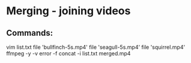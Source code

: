 # Merging - joining videos


## Commands:
vim list.txt
file 'bullfinch-5s.mp4'
file 'seagull-5s.mp4'
file 'squirrel.mp4'
ffmpeg -y -v error -f concat -i list.txt merged.mp4
